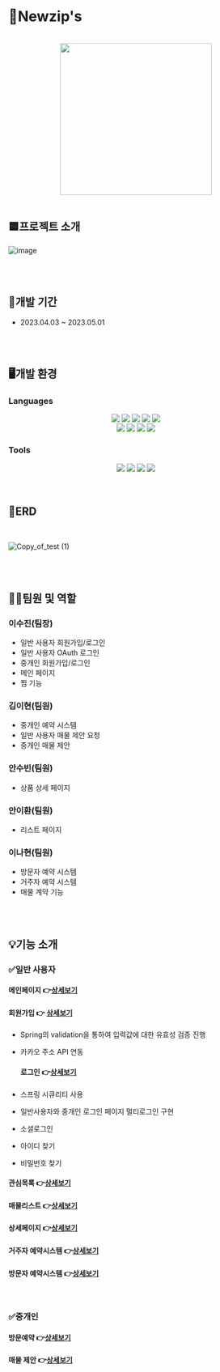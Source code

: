 # 🏡Newzip's

<br/>

<div align="center">
	<img width="300" src="https://github.com/suzlnlng/Newzips/assets/87789249/d9f40cc3-534c-459b-bf2a-5f5058573165" />
</div>

<br/>

## 🟦프로젝트 소개
![image](https://github.com/suzlnlng/Newzips/assets/87789249/80b385c2-1be0-47db-b199-373eb1daf9a8)

<br/>
<br/>

## 📅개발 기간
- 2023.04.03 ~ 2023.05.01

<br/>
<br/>

## 🖥️개발 환경

### Languages
<div align="center">
	<img src="https://img.shields.io/badge/Java-007396?style=flat&logo=Java&logoColor=white" />
  <img src="https://img.shields.io/badge/Spring Boot-6DB33F?style=flat&logo=Spring Boot&logoColor=white" />
  	<img src="https://img.shields.io/badge/Oracle-F80000?style=flat&logo=Oracle&logoColor=white" />
  <img src="https://img.shields.io/badge/JavaScript-F7DF1E?style=flat&logo=JavaScript&logoColor=white" />
<img src="https://img.shields.io/badge/jQuery-0769AD?style=flat&logo=jQuery&logoColor=white" />
</div>
<div align="center">
	<img src="https://img.shields.io/badge/HTML5-E34F26?style=flat&logo=HTML5&logoColor=white" />
	<img src="https://img.shields.io/badge/CSS3-1572B6?style=flat&logo=CSS3&logoColor=white" />
	<img src="https://img.shields.io/badge/Thymeleaf-005F0F?style=flat&logo=Thymeleaf&logoColor=white" />
  <img src="https://img.shields.io/badge/Bootstrap-7952B3?style=flat&logo=Bootstrap&logoColor=white" />
</div>

### Tools
<div align="center">
    <img src="https://img.shields.io/badge/Eclipse IDE-2C2255?style=flat&logo=Eclipse IDE&logoColor=white" />
	<img src="https://img.shields.io/badge/Apache Tomcat-F8DC75?style=flat&logo=Apache Tomcat&logoColor=white" />
  	<img src="https://img.shields.io/badge/Visual Studio Code-007ACC?style=flat&logo=Visual Studio Code&logoColor=white" />
  <img src="https://img.shields.io/badge/Github-181717?style=flat&logo=Github&logoColor=white" />
 </div>
 
 <br/>
 <br/>

## 📑ERD

<br/>

![Copy_of_test (1)](https://github.com/suzlnlng/Newzips/assets/87789249/be416e8a-da60-48c0-b43a-51227022dd03)

<br/>
<br/>

## 💁‍♀️팀원 및 역할

  ### 이수진(팀장)
- 일반 사용자 회원가입/로그인
- 일반 사용자 OAuth 로그인
- 중개인 회원가입/로그인
- 메인 페이지
- 찜 기능

### 김이현(팀원)
- 중개인 예약 시스템
- 일반 사용자 매물 제안 요청
- 중개인 매물 제안


### 안수빈(팀원)
- 상품 상세 페이지


### 안이환(팀원)
- 리스트 페이지


### 이나현(팀원)
- 방문자 예약 시스템
- 거주자 예약 시스템
- 매물 계약 기능

<br/>
<br/>

## 💡기능 소개

### ✅일반 사용자

#### 메인페이지 👉[상세보기](https://github.com/suzlnlng/Newzips/wiki/메인)

#### 회원가입 👉 [상세보기](https://github.com/suzlnlng/Newzips/wiki/회원가입)
- Spring의 validation을 통하여 입력값에 대한 유효성 검증 진행
- 카카오 주소 API 연동

  #### 로그인 👉[상세보기](https://github.com/suzlnlng/Newzips/wiki/로그인)
- 스프링 시큐리티 사용
- 일반사용자와 중개인 로그인 페이지 멀티로그인 구현
- 소셜로그인
- 아이디 찾기
- 비밀번호 찾기

#### 관심목록 👉[상세보기](https://github.com/suzlnlng/Newzips/wiki/관심목록)

#### 매물리스트 👉[상세보기](https://github.com/suzlnlng/Newzips/wiki/매물리스트)

#### 상세페이지 👉[상세보기](https://github.com/suzlnlng/Newzips/wiki/상세페이지)

#### 거주자 예약시스템 👉[상세보기](https://github.com/suzlnlng/Newzips/wiki/거주자예약시스템)

#### 방문자 예약시스템 👉[상세보기](https://github.com/suzlnlng/Newzips/wiki/방문자예약시스템)

<br/>

### ✅중개인

#### 방문예약 👉[상세보기](https://github.com/suzlnlng/Newzips/wiki/방문자예약)

#### 매물 제안 👉[상세보기](https://github.com/suzlnlng/Newzips/wiki/매물제안)


